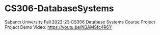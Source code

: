# CS306-DatabaseSystems
Sabancı University Fall 2022-23 CS306 Database Systems Course Project
Project Demo Video: https://youtu.be/N3AMSfc4R6Y
